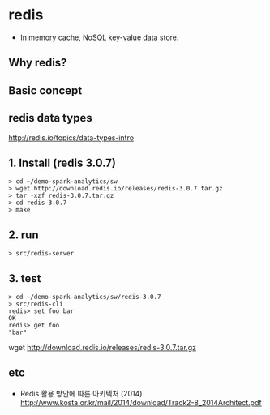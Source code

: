 # redis
- In memory cache, NoSQL key-value data store.

## Why redis?

## Basic concept

## redis data types
http://redis.io/topics/data-types-intro

## 1. Install (redis 3.0.7)
```
> cd ~/demo-spark-analytics/sw
> wget http://download.redis.io/releases/redis-3.0.7.tar.gz
> tar -xzf redis-3.0.7.tar.gz
> cd redis-3.0.7
> make
```

## 2. run 
```
> src/redis-server
```


## 3. test
```
> cd ~/demo-spark-analytics/sw/redis-3.0.7
> src/redis-cli
redis> set foo bar
OK
redis> get foo
"bar"
```
wget http://download.redis.io/releases/redis-3.0.7.tar.gz

## etc
- Redis 활용 방안에 따른 아키텍처 (2014)
http://www.kosta.or.kr/mail/2014/download/Track2-8_2014Architect.pdf
